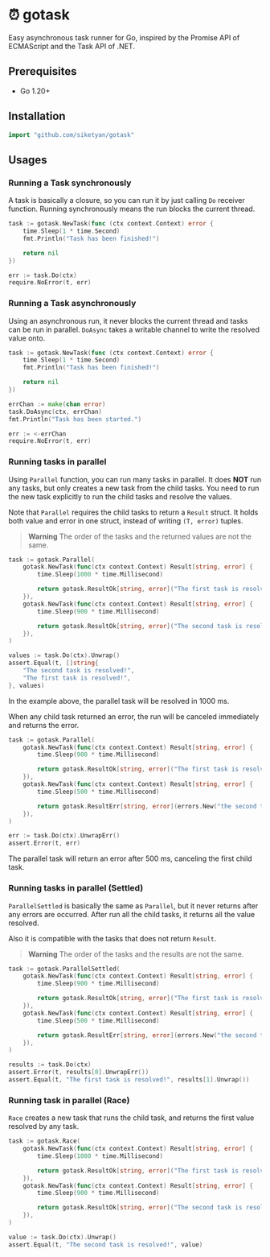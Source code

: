 # ⏰ gotask

Easy asynchronous task runner for Go, inspired by the Promise API of ECMAScript and the Task API of .NET.


## Prerequisites

- Go 1.20+


## Installation

```go
import "github.com/siketyan/gotask"
```


## Usages

### Running a Task synchronously

A task is basically a closure, so you can run it by just calling `Do` receiver function.
Running synchronously means the run blocks the current thread.

```go
task := gotask.NewTask(func (ctx context.Context) error {
    time.Sleep(1 * time.Second)
    fmt.Println("Task has been finished!")

    return nil
})

err := task.Do(ctx)
require.NoError(t, err)
```

### Running a Task asynchronously

Using an asynchronous run, it never blocks the current thread and tasks can be run in parallel.
`DoAsync` takes a writable channel to write the resolved value onto.

```go
task := gotask.NewTask(func (ctx context.Context) error {
    time.Sleep(1 * time.Second)
    fmt.Println("Task has been finished!")

    return nil
})

errChan := make(chan error)
task.DoAsync(ctx, errChan)
fmt.Println("Task has been started.")

err := <-errChan
require.NoError(t, err)
```

### Running tasks in parallel

Using `Parallel` function, you can run many tasks in parallel.
It does **NOT** run any tasks, but only creates a new task from the child tasks.
You need to run the new task explicitly to run the child tasks and resolve the values.

Note that `Parallel` requires the child tasks to return a `Result` struct.
It holds both value and error in one struct, instead of writing `(T, error)` tuples.

> **Warning**
> The order of the tasks and the returned values are not the same.

```go
task := gotask.Parallel(
    gotask.NewTask(func(ctx context.Context) Result[string, error] {
        time.Sleep(1000 * time.Millisecond)

        return gotask.ResultOk[string, error]("The first task is resolved!")
    }),
    gotask.NewTask(func(ctx context.Context) Result[string, error] {
        time.Sleep(900 * time.Millisecond)

        return gotask.ResultOk[string, error]("The second task is resolved!")
    }),
)

values := task.Do(ctx).Unwrap()
assert.Equal(t, []string{
    "The second task is resolved!",
    "The first task is resolved!",
}, values)
```

In the example above, the parallel task will be resolved in 1000 ms.

When any child task returned an error, the run will be canceled immediately and returns the error.

```go
task := gotask.Parallel(
    gotask.NewTask(func(ctx context.Context) Result[string, error] {
        time.Sleep(900 * time.Millisecond)

        return gotask.ResultOk[string, error]("The first task is resolved!")
    }),
    gotask.NewTask(func(ctx context.Context) Result[string, error] {
        time.Sleep(500 * time.Millisecond)

        return gotask.ResultErr[string, error](errors.New("the second task occurred an error"))
    }),
)

err := task.Do(ctx).UnwrapErr()
assert.Error(t, err)
```

The parallel task will return an error after 500 ms, canceling the first child task.

### Running tasks in parallel (Settled)

`ParallelSettled` is basically the same as `Parallel`, but it never returns after any errors are occurred.
After run all the child tasks, it returns all the value resolved.

Also it is compatible with the tasks that does not return `Result`.

> **Warning**
> The order of the tasks and the results are not the same.

```go
task := gotask.ParallelSettled(
    gotask.NewTask(func(ctx context.Context) Result[string, error] {
        time.Sleep(900 * time.Millisecond)

        return gotask.ResultOk[string, error]("The first task is resolved!")
    }),
    gotask.NewTask(func(ctx context.Context) Result[string, error] {
        time.Sleep(500 * time.Millisecond)

        return gotask.ResultErr[string, error](errors.New("the second task occurred an error"))
    }),
)

results := task.Do(ctx)
assert.Error(t, results[0].UnwrapErr())
assert.Equal(t, "The first task is resolved!", results[1].Unwrap())
```

### Running task in parallel (Race)

`Race` creates a new task that runs the child task, and returns the first value resolved by any task.

```go
task := gotask.Race(
    gotask.NewTask(func(ctx context.Context) Result[string, error] {
        time.Sleep(1000 * time.Millisecond)

        return gotask.ResultOk[string, error]("The first task is resolved!")
    }),
    gotask.NewTask(func(ctx context.Context) Result[string, error] {
        time.Sleep(900 * time.Millisecond)

        return gotask.ResultOk[string, error]("The second task is resolved!")
    }),
)

value := task.Do(ctx).Unwrap()
assert.Equal(t, "The second task is resolved!", value)
```
